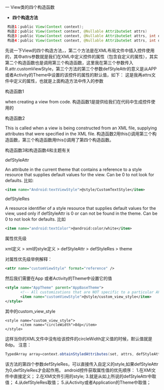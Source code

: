 一 View类的四个构造函数
- **四个构造方法**
```java
 构造1：public View(Context context);
 构造2：public View(Context context, @Nullable AttributeSet attrs)
 构造3：public View(Context context, @Nullable AttributeSet attrs, int defStyleAttr)
 构造4：public View(Context context, @Nullable AttributeSet attrs, int defStyleAttr, int defStyleRes)
```
先说一下View的四个构造方法，，第二个方法是在XML布局文件中插入控件使用的，其中attrs参数就是我们在XML中定义控件的属性（包含自定义的属性），其实第二个构造函数也是调用第三个构造函数，这里我在第三个参数传入R.attr.customViewStyle，第三个方法的第三个参数defStyleAttr的意义是从APP或者Activity的Theme中设置的该控件的属性的默认值，如下：
这是我再attrs文件中定义的属性，也就是上面构造方法中传入的参数

构造函数1

when creating a view from code.
构造函数1是提供给我们在代码中生成控件使用的

构造函数2

This is called when a view is being constructed from an XML file, supplying attributes that were specified in the XML file.
构造函数2用this()调用第三个构造函数，第三个构造函数用this()调用了第四个构造函数。

构造函数3和构造函数4和主题有关

defStyleAttr

An attribute in the current theme that contains a reference to a style resource that supplies default values for the view. Can be 0 to not look for defaults.
比如:
```xml
<item name="Android:textViewStyle">@style/CustomTextStyle</item>
```
defStyleRes

A resource identifier of a style resource that supplies default values for the view, used only if defStyleAttr is 0 or can not be found in the theme. Can be 0 to not look for defaults.
比如
```xml
<item name="android:textColor">@android:color/white</item>
```

属性优先级

xml定义 > xml的style定义 > defStyleAttr > defStyleRes > theme

对属性优先级举例解释：

```xml
<attr name="customViewStyle" format="reference" />
```
然后我们需要在App 或者Activity的Theme中设置它的值
```xml
<style name="AppTheme" parent="AppBaseTheme">  
       <!-- All customizations that are NOT specific to a particular API-level can go here. -->  
       <item name="customViewStyle">@style/custom_view_style</item>  
</style>
```
其中的custom_view_style
```
<style name="custom_view_style">  
       <item name="circleWidth">8dp</item>  
</style>
```
这样当你的XML文件中没有给该控件的circleWidth定义值的时候，默认值就是8dp。
注意：
```java
TypedArray array=context.obtainStyledAttributes(set, attrs, defStyleAttr, defStyleRes);  
```
该方法的第四个参数defStyleRes，可以直接传入自定义的style,如果defStyleAttr为0,defStyleRes才会起作用。
android控件获取属性值的优先顺序：
1.在XMl文件中直接定义；
2.在XMl文件引用的style;
3.就是从如上所说的defStyleAttr中取值；
4.从defStyleRes取值；
5.从Activity或者Application的Theme中取值；